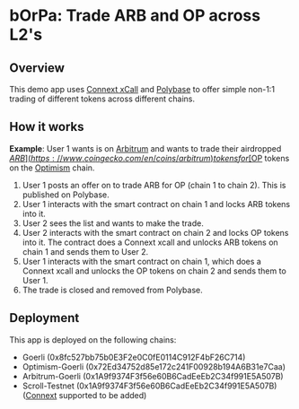 # bOrPa: Trade ARB and OP across L2's

## Overview

This demo app uses [Connext xCall](https://docs.connext.network) and [Polybase](https://polybase.xyz) to offer simple non-1:1 trading of different tokens across different chains.

## How it works

**Example**: User 1 wants is on [Arbitrum](https://arbitrum.foundation/) and wants to trade their airdropped [$ARB](https://www.coingecko.com/en/coins/arbitrum) tokens for [$OP](https://www.coingecko.com/en/coins/optimism) tokens on the [Optimism](https://www.optimism.io/) chain.

1. User 1 posts an offer on to trade ARB for OP (chain 1 to chain 2). This is published on Polybase.
2. User 1 interacts with the smart contract on chain 1 and locks ARB tokens into it.
3. User 2 sees the list and wants to make the trade.
4. User 2 interacts with the smart contract on chain 2 and locks OP tokens into it. The contract does a Connext xcall and unlocks ARB tokens on chain 1 and sends them to User 2.
5. User 1 interacts with the smart contract on chain 1, which does a Connext xcall and unlocks the OP tokens on chain 2 and sends them to User 1.
6. The trade is closed and removed from Polybase.

## Deployment

This app is deployed on the following chains:

- Goerli (0x8fc527bb75b0E3F2e0C0fE0114C912F4bF26C714)
- Optimism-Goerli (0x72Ed34752d85e172c241F00928b194A6B31e7Caa)
- Arbitrum-Goerli (0x1A9f9374F3f56e60B6CadEeEb2C34f991E5A507B)
- Scroll-Testnet (0x1A9f9374F3f56e60B6CadEeEb2C34f991E5A507B) ([Connext](https://docs.connext.network/resources/supported-chains) supported to be added)
